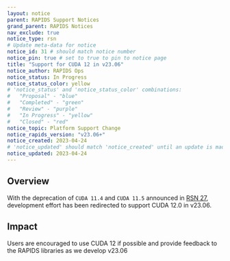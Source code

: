 ```yaml
---
layout: notice
parent: RAPIDS Support Notices
grand_parent: RAPIDS Notices
nav_exclude: true
notice_type: rsn
# Update meta-data for notice
notice_id: 31 # should match notice number
notice_pin: true # set to true to pin to notice page
title: "Support for CUDA 12 in v23.06"
notice_author: RAPIDS Ops
notice_status: In Progress
notice_status_color: yellow
# 'notice_status' and 'notice_status_color' combinations:
#   "Proposal" - "blue"
#   "Completed" - "green"
#   "Review" - "purple"
#   "In Progress" - "yellow"
#   "Closed" - "red"
notice_topic: Platform Support Change
notice_rapids_version: "v23.06+"
notice_created: 2023-04-24
# 'notice_updated' should match 'notice_created' until an update is made
notice_updated: 2023-04-24
---
```


## Overview

With the deprecation of `CUDA 11.4` and `CUDA 11.5` announced in [RSN 27](https://docs.rapids.ai/notices/rsn0027), development effort has been redirected to support CUDA 12.0 in v23.06.

## Impact

Users are encouraged to use CUDA 12 if possible and provide feedback to the RAPIDS libraries as we develop v23.06
